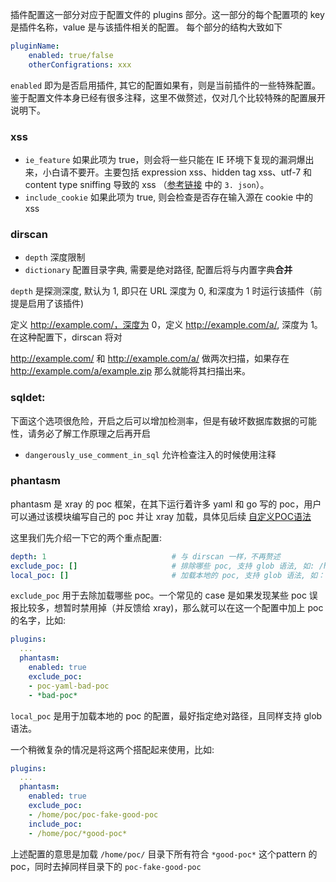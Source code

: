 插件配置这一部分对应于配置文件的 plugins 部分。这一部分的每个配置项的 key 是插件名称，value 是与该插件相关的配置。
每个部分的结构大致如下

```yaml
pluginName:
    enabled: true/false
    otherConfigrations: xxx
```

`enabled` 即为是否启用插件, 其它的配置如果有，则是当前插件的一些特殊配置。鉴于配置文件本身已经有很多注释，这里不做赘述，仅对几个比较特殊的配置展开说明下。

### xss

+ `ie_feature` 如果此项为 true，则会将一些只能在 IE 环境下复现的漏洞爆出来，小白请不要开。主要包括 expression xss、hidden tag xss、utf-7 和 content type sniffing 导致的 xss （[参考链接](https://mp.weixin.qq.com/s?__biz=MzI5MzY2MzM0Mw==&mid=2247484070&idx=1&sn=673e20a08d9ae6c3de60ca48110b920a) 中的 `3. json`）。
+ `include_cookie` 如果此项为 true, 则会检查是否存在输入源在 cookie 中的 xss

### dirscan
+ `depth` 深度限制
+ `dictionary` 配置目录字典, 需要是绝对路径, 配置后将与内置字典**合并**

`depth` 是探测深度, 默认为 1, 即只在 URL 深度为 0, 和深度为 1 时运行该插件（前提是启用了该插件)

定义 http://example.com/，深度为 0，定义 http://example.com/a/, 深度为 1。 在这种配置下，dirscan 将对 

http://example.com/ 和 http://example.com/a/ 做两次扫描，如果存在 http://example.com/a/example.zip 那么就能将其扫描出来。

### sqldet:

下面这个选项很危险，开启之后可以增加检测率，但是有破坏数据库数据的可能性，请务必了解工作原理之后再开启
+ `dangerously_use_comment_in_sql` 允许检查注入的时候使用注释

### phantasm

phantasm 是 xray 的 poc 框架，在其下运行着许多 yaml 和 go 写的 poc，用户可以通过该模块编写自己的 poc 并让 xray 加载，具体见后续 [自定义POC语法](guide/poc.md)

这里我们先介绍一下它的两个重点配置:

```yaml
depth: 1                            # 与 dirscan 一样，不再赘述
exclude_poc: []                     # 排除哪些 poc, 支持 glob 语法, 如: /home/poc/*thinkphp* 或 poc-yaml-weblogic*
local_poc: []                       # 加载本地的 poc, 支持 glob 语法, 如： /home/poc/*
```

`exclude_poc` 用于去除加载哪些 poc。一个常见的 case 是如果发现某些 poc 误报比较多，想暂时禁用掉（并反馈给 xray)，那么就可以在这一个配置中加上 poc 的名字，比如:

```yaml
plugins:
  ...
  phantasm:
    enabled: true
    exclude_poc:
    - poc-yaml-bad-poc
    - *bad-poc*
```

`local_poc` 是用于加载本地的 poc 的配置，最好指定绝对路径，且同样支持 glob 语法。

一个稍微复杂的情况是将这两个搭配起来使用，比如:

```yaml
plugins:
  ...
  phantasm:
    enabled: true
    exclude_poc:
    - /home/poc/poc-fake-good-poc
    include_poc:
    - /home/poc/*good-poc*
```

上述配置的意思是加载 `/home/poc/` 目录下所有符合 `*good-poc*` 这个pattern 的poc，同时去掉同样目录下的 `poc-fake-good-poc`